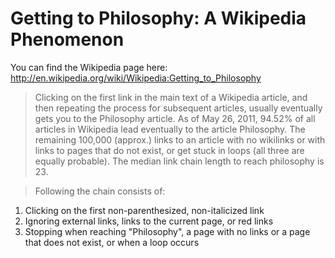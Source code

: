 # Getting to Philosophy: A Wikipedia Phenomenon

You can find the Wikipedia page here: http://en.wikipedia.org/wiki/Wikipedia:Getting_to_Philosophy

> Clicking on the first link in the main text of a Wikipedia article, and then repeating the process for subsequent articles, usually eventually gets you to the Philosophy article. As of May 26, 2011, 94.52% of all articles in Wikipedia lead eventually to the article Philosophy. The remaining 100,000 (approx.) links to an article with no wikilinks or with links to pages that do not exist, or get stuck in loops (all three are equally probable). The median link chain length to reach philosophy is 23.

>Following the chain consists of:
1. Clicking on the first non-parenthesized, non-italicized link
2. Ignoring external links, links to the current page, or red links
3. Stopping when reaching "Philosophy", a page with no links or a page that does not exist, or when a loop occurs